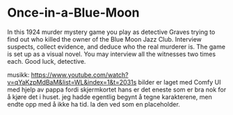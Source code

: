 # Once-in-a-Blue-Moon
In this 1924 murder mystery game you play as detective Graves trying to find out who killed the owner of the Blue Moon Jazz Club.
Interview suspects, collect evidence, and deduce who the real murderer is.
The game is set up as a visual novel. You may interview all the witnesses two times each. Good luck, detective.


musikk: https://www.youtube.com/watch?v=qYaKzpMdBaM&list=WL&index=1&t=2031s
bilder er laget med Comfy UI med hjelp av pappa fordi skjermkortet hans er det eneste som er bra nok for å kjøre det i huset. jeg hadde egentlig begynt å tegne karakterene, men endte opp med å ikke ha tid. la den ved som en placeholder.